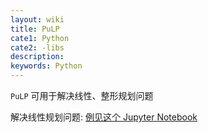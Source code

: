 ```yaml
---
layout: wiki
title: PuLP
cate1: Python
cate2: -libs
description: 
keywords: Python
---
```


`PuLP` 可用于解决线性、整形规划问题

解决线性规划问题: [例见这个 Jupyter Notebook](../_files/JupyterNotebook/../../../_files/JupyterNotebook/Linear_programming_with_PuLP.ipynb)